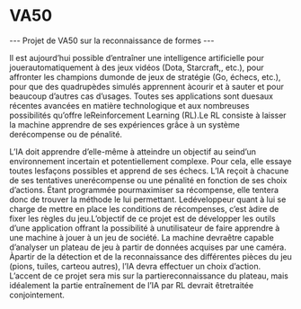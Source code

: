 # VA50

--- Projet de VA50 sur la reconnaissance de formes ---

Il   est   aujourd’hui   possible   d’entraîner   une   intelligence   artificielle   pour   jouerautomatiquement à des jeux vidéos (Dota, Starcraft,, etc.), pour affronter les champions dumonde de jeux de stratégie (Go, échecs, etc.), pour que des quadrupèdes simulés apprennent àcourir et à sauter et pour beaucoup d’autres cas d’usages. Toutes ses applications sont duesaux récentes avancées en matière technologique et aux nombreuses possibilités qu’offre leReinforcement Learning (RL).Le RL consiste à laisser la machine apprendre de ses expériences grâce à un système derécompense ou de pénalité.

L’IA doit apprendre d’elle-même à atteindre un objectif au seind’un environnement incertain et potentiellement complexe. Pour cela, elle essaye toutes lesfaçons possibles et apprend de ses échecs.
L’IA reçoit à chacune de ses tentatives unerécompense ou une pénalité en fonction de ses choix d’actions.
Étant programmée pourmaximiser sa récompense, elle tentera donc de trouver la méthode le lui permettant. Ledéveloppeur quant à lui se charge de mettre en place les conditions de récompenses, c’est àdire de fixer les règles du jeu.L’objectif de ce projet est de développer les outils d’une application offrant la possibilité à unutilisateur de faire apprendre à une machine à jouer à un jeu de société. La machine devraêtre capable d’analyser un plateau de jeu à partir de données acquises par une caméra. Àpartir de la détection et de la reconnaissance  des différentes pièces du jeu (pions, tuiles, carteou autres), l’IA devra effectuer un choix d’action.
L’accent de ce projet sera mis sur la partiereconnaissance du plateau, mais idéalement la partie entraînement de l’IA par RL devrait êtretraitée conjointement. 
